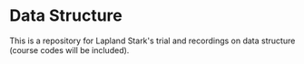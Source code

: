 # Data Structure
This is a repository for Lapland Stark's trial and recordings on data structure (course codes will be included).
